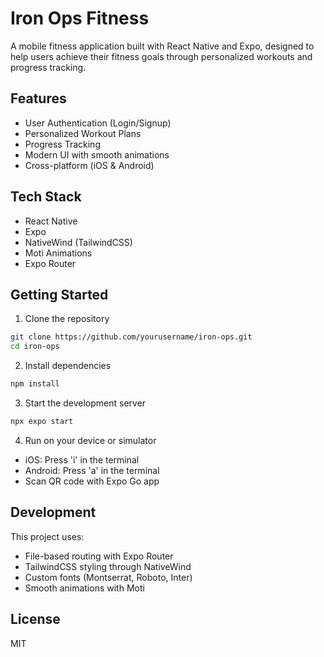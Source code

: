 # Iron Ops Fitness

A mobile fitness application built with React Native and Expo, designed to help users achieve their fitness goals through personalized workouts and progress tracking.

## Features

- User Authentication (Login/Signup)
- Personalized Workout Plans
- Progress Tracking
- Modern UI with smooth animations
- Cross-platform (iOS & Android)

## Tech Stack

- React Native
- Expo
- NativeWind (TailwindCSS)
- Moti Animations
- Expo Router

## Getting Started

1. Clone the repository
```bash
git clone https://github.com/yourusername/iron-ops.git
cd iron-ops
```

2. Install dependencies
```bash
npm install
```

3. Start the development server
```bash
npx expo start
```

4. Run on your device or simulator
- iOS: Press 'i' in the terminal
- Android: Press 'a' in the terminal
- Scan QR code with Expo Go app

## Development

This project uses:
- File-based routing with Expo Router
- TailwindCSS styling through NativeWind
- Custom fonts (Montserrat, Roboto, Inter)
- Smooth animations with Moti

## License

MIT 